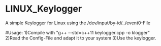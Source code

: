 # LINUX_Keylogger
A simple Keylogger for Linux using the /dev/input/by-id/../event0-File

#Usage:
	1)Compile with "g++ --std=c++11 keylogger.cpp -o klogger"
	2)Read the Config-File and adapt it to your system
	3)Use the keylogger.
